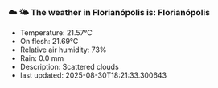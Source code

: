 ### ☁️ 🌤️  The weather in Florianópolis is: Florianópolis

- Temperature: 21.57°C
- On flesh: 21.69°C
- Relative air humidity: 73%
- Rain: 0.0 mm
- Description: Scattered clouds
- last updated: 2025-08-30T18:21:33.300643
